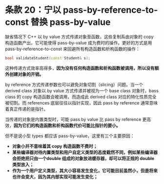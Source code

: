 # 条款 20：宁以 pass-by-reference-to-const 替换 pass-by-value

缺省情况下 C++ 以 by value 方式传递对象至函数，这些复制系由对象的 copy 构造函数产出，它可能使得 pass-by-value 成为费时的操作。更好的方式是用 pass-by-reference-to-const 来回避所有构造函数和析构函数的操作：

```c++
bool validateStudent(const Student& s);
```

这种传递方式效率高得多，**因为没有任何构造函数和析构函数被调用，所以没有额外创建对象的开销。**

by reference 方式传递参数也可以避免对象切割（slicing）问题。当一个 derived class 对象以 by value 方式传递并被视为一个 base class 对象时，bass class 的 copy 构造函数会被调用，而造成此 derived class 对应的特化性质完全被切割。而 references 底层往往以指针实现，因此 pass by reference 通常意味着真正传递的是指针。

当传递的对象是内置类型时，可能 pass by value 比 pass by reference 更高效，**因为它们的构造函数和析构函数代价可能比指针的要小。**

但不是说小型 types 都应该 pass-by-value，这里有三个主要原因：

- **对象小并不意味着其 copy 构造函数不费时；**
- **某些编译器对待内置类型和用户自定义类型的态度截然不同，例如某些编译器会拒绝把只由一个double 组成的对象放进缓存器，却可以将正规的 double 类型放入；**
- **作为一个用户定义类型，其大小容易发生变化，它可能目前虽然小，但是将来也许会变大，因为其内部实现可能发生变化；**

